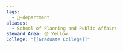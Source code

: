 ```yaml
---
tags:
  - 🏢-department
aliases:
  - School of Planning and Public Affairs
Steward_Area: 🟡 Yellow
College: "[[Graduate College]]"
---
```

